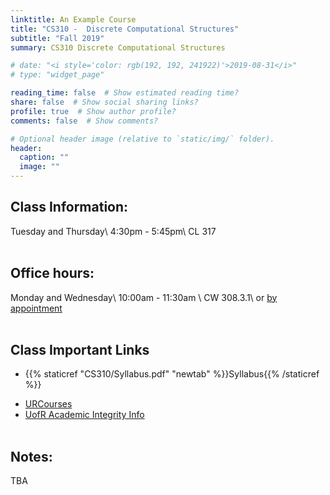 ```yaml
---
linktitle: An Example Course
title: "CS310 -  Discrete Computational Structures"
subtitle: "Fall 2019"
summary: CS310 Discrete Computational Structures

# date: "<i style='color: rgb(192, 192, 241922)'>2019-08-31</i>"
# type: "widget_page"

reading_time: false  # Show estimated reading time?
share: false  # Show social sharing links?
profile: true  # Show author profile?
comments: false  # Show comments?

# Optional header image (relative to `static/img/` folder).
header:
  caption: ""
  image: ""
---
```


## Class Information:
Tuesday and Thursday\\
4:30pm - 5:45pm\\
CL 317
<br><br>

## Office hours:
Monday and Wednesday\\
10:00am - 11:30am \\
CW 308.3.1\\
or [by appointment](maiolto:dossantos@cs.uregina.ca)
<br><br>

## Class Important Links
* {{% staticref "CS310/Syllabus.pdf" "newtab" %}}Syllabus{{% /staticref %}}
<!-- * {{< gdocs src="https://docs.google.com/document/d/e/2PACX-1vSZEabRmVg-iEMIgkv3CA2Ii_rkOtK0CfQ_582StdTc6x6kN_BbteeFV7XTwassXimpJ_YgjeFe7IYt/pub" >}} -->
* [URCourses](https://urcourses.uregina.ca/login/index.php)
* [UofR Academic Integrity Info](http://www.cs.uregina.ca/UndergradProgram/integrity.html)
<br><br>

## Notes:
TBA

